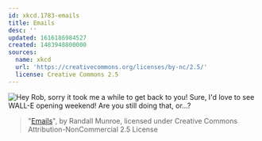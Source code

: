 ```yaml
---
id: xkcd.1783-emails
title: Emails
desc: ''
updated: 1616186984527
created: 1483948800000
sources:
  name: xkcd
  url: 'https://creativecommons.org/licenses/by-nc/2.5/'
  license: Creative Commons 2.5
---
```

![Hey Rob, sorry it took me a while to get back to you! Sure, I'd love to see WALL-E opening weekend! Are you still doing that, or...?](https://imgs.xkcd.com/comics/emails.png)
> "[Emails](https://xkcd.com/1783/)", by Randall Munroe, licensed under Creative Commons Attribution-NonCommercial 2.5 License
